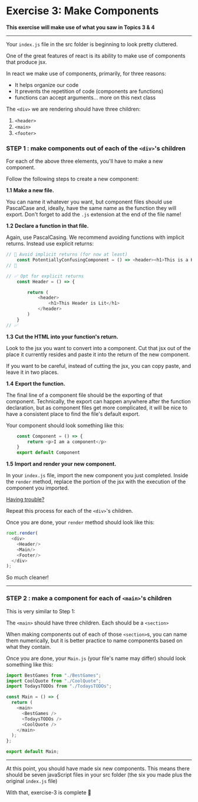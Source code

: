 # Exercise 3: Make Components

**This exercise will make use of what you saw in Topics 3 & 4**

---

Your `index.js` file in the src folder is beginning to look pretty cluttered.

One of the great features of react is its ability to make use of components that produce jsx.

In react we make use of components, primarily, for three reasons:
- It helps organize our code
- It prevents the repetition of code (components are functions)
- functions can accept arguments... more on this next class

The `<div>` we are rendering should have three children:
1. `<header>`
2. `<main>`
3. `<footer>`

### **STEP 1** : make components out of each of the `<div>`'s children

For each of the above three elements, you'll have to make a new component.

Follow the following steps to create a new component:

__1.1__ **Make a new file.**

You can name it whatever you want, but component files should use PascalCase and, ideally, have the same name as the function they will export.  Don't forget to add the `.js` extension at the end of the file name!

__1.2__ **Declare a function in that file.**

Again, use PascalCasing.  We recommend avoiding functions with implicit returns.  Instead use explicit returns:

```js
// 🚫 Avoid implicit returns (for now at least)
	const PotentiallyConfusingComponent = () => <header><h1>This is a Header</h1></header>
// 🚫

// ✅ Opt for explicit returns
	const Header = () => {

		return (
			<header>
				<h1>This Header is Lit</h1>
			</header>
		)
	}
// ✅
```

__1.3__ **Cut the HTML into your function's return.**

Look to the jsx you want to convert into a component.  Cut that jsx out of the place it currently resides and paste it into the return of the new component.

If you want to be careful, instead of cutting the jsx, you can copy paste, and leave it in two places.

__1.4__ **Export the function.**

The final line of a component file should be the exporting of that component.  Technically, the export can happen anywhere after the function declaration, but as component files get more complicated, it will be nice to have a consistent place to find the file's default export.

Your component should look something like this:
```js
	const Component = () => {
		return <p>I am a component</p>
	}
	export default Component
```

__1.5__ **Import and render your new component.**

In your `index.js` file, import the new component you just completed.
Inside the `render` method, replace the portion of the jsx with the execution of the component you imported.

[Having trouble?](./hints/e3h1.md)

Repeat this process for each of the `<div>`'s children.

Once you are done, your `render` method should look like this:

```js
root.render(
  <div>
    <Header/>
    <Main/>
    <Footer/>
  </div>
);
```

So much cleaner!

---

### **STEP 2** : make a component for each of `<main>`'s children

This is very similar to Step 1:

The `<main>` should have three children. Each should be a `<section>`

When making components out of each of those `<section>`s, you can name them numerically, but it is better practice to name components based on what they contain.

Once you are done, your `Main.js` (your file's name may differ) should look something like this:

```js
import BestGames from "./BestGames";
import CoolQuote from "./CoolQuote";
import TodaysTODOs from "./TodaysTODOs";

const Main = () => {
  return (
    <main>
      <BestGames />
      <TodaysTODOs />
      <CoolQuote />
    </main>
  );
};

export default Main;
```

---

At this point, you should have made six new components.  This means there should be seven javaScript files in your src folder (the six you made plus the original `index.js` file)

With that, exercise-3 is complete 🎉